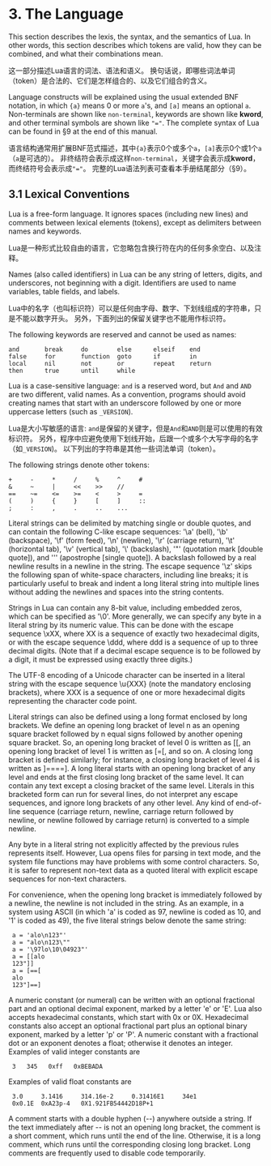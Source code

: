 
# 3. The Language

This section describes the lexis, the syntax, and the semantics of Lua. 
In other words, this section describes which tokens are valid, 
how they can be combined, and what their combinations mean.

这一部分描述Lua语言的词法、语法和语义。
换句话说，即哪些词法单词（token）是合法的、它们是怎样组合的、以及它们组合的含义。

Language constructs will be explained using the usual extended BNF notation, 
in which `{a}` means 0 or more `a`'s, and `[a]` means an optional `a`. 
Non-terminals are shown like `non-terminal`, keywords are shown like **kword**, 
and other terminal symbols are shown like `"="`. 
The complete syntax of Lua can be found in §9 at the end of this manual.

语言结构通常用扩展BNF范式描述，其中`{a}`表示0个或多个`a`，`[a]`表示0个或1个`a`（`a`是可选的）。
非终结符会表示成这样`non-terminal`，关键字会表示成**kword**，而终结符号会表示成`"="`。
完整的Lua语法列表可查看本手册结尾部分（§9）。

## 3.1 Lexical Conventions

Lua is a free-form language. It ignores spaces (including new lines) and comments between lexical elements (tokens), except as delimiters between names and keywords.

Lua是一种形式比较自由的语言，它忽略包含换行符在内的任何多余空白、以及注释。

Names (also called identifiers) in Lua can be any string of letters, 
digits, and underscores, not beginning with a digit. 
Identifiers are used to name variables, table fields, and labels.

Lua中的名字（也叫标识符）可以是任何由字母、数字、下划线组成的字符串，只是不能以数字开头。
另外，下面列出的保留关键字也不能用作标识符。

The following keywords are reserved and cannot be used as names:
```
and       break     do        else      elseif    end
false     for       function  goto      if        in
local     nil       not       or        repeat    return
then      true      until     while
```

Lua is a case-sensitive language: `and` is a reserved word, but `And` and `AND` are two different, valid names. 
As a convention, programs should avoid creating names that start with an underscore 
followed by one or more uppercase letters (such as `_VERSION`).

Lua是大小写敏感的语言: `and`是保留的关键字，但是`And`和`AND`则是可以使用的有效标识符。
另外，程序中应避免使用下划线开始，后跟一个或多个大写字母的名字（如`_VERSION`)。
以下列出的字符串是其他一些词法单词（token）。

The following strings denote other tokens:
```
+     -     *     /     %     ^     #
&     ~     |     <<    >>    //
==    ~=    <=    >=    <     >     =
(     )     {     }     [     ]     ::
;     :     ,     .     ..    ...
```

Literal strings can be delimited by matching single or double quotes, and can contain the following C-like escape sequences: '\a' (bell), '\b' (backspace), '\f' (form feed), '\n' (newline), '\r' (carriage return), '\t' (horizontal tab), '\v' (vertical tab), '\\' (backslash), '\"' (quotation mark [double quote]), and '\'' (apostrophe [single quote]). A backslash followed by a real newline results in a newline in the string. The escape sequence '\z' skips the following span of white-space characters, including line breaks; it is particularly useful to break and indent a long literal string into multiple lines without adding the newlines and spaces into the string contents.

Strings in Lua can contain any 8-bit value, including embedded zeros, which can be specified as '\0'. More generally, we can specify any byte in a literal string by its numeric value. This can be done with the escape sequence \xXX, where XX is a sequence of exactly two hexadecimal digits, or with the escape sequence \ddd, where ddd is a sequence of up to three decimal digits. (Note that if a decimal escape sequence is to be followed by a digit, it must be expressed using exactly three digits.)

The UTF-8 encoding of a Unicode character can be inserted in a literal string with the escape sequence \u{XXX} (note the mandatory enclosing brackets), where XXX is a sequence of one or more hexadecimal digits representing the character code point.

Literal strings can also be defined using a long format enclosed by long brackets. We define an opening long bracket of level n as an opening square bracket followed by n equal signs followed by another opening square bracket. So, an opening long bracket of level 0 is written as [[, an opening long bracket of level 1 is written as [=[, and so on. A closing long bracket is defined similarly; for instance, a closing long bracket of level 4 is written as ]====]. A long literal starts with an opening long bracket of any level and ends at the first closing long bracket of the same level. It can contain any text except a closing bracket of the same level. Literals in this bracketed form can run for several lines, do not interpret any escape sequences, and ignore long brackets of any other level. Any kind of end-of-line sequence (carriage return, newline, carriage return followed by newline, or newline followed by carriage return) is converted to a simple newline.

Any byte in a literal string not explicitly affected by the previous rules represents itself. However, Lua opens files for parsing in text mode, and the system file functions may have problems with some control characters. So, it is safer to represent non-text data as a quoted literal with explicit escape sequences for non-text characters.

For convenience, when the opening long bracket is immediately followed by a newline, the newline is not included in the string. As an example, in a system using ASCII (in which 'a' is coded as 97, newline is coded as 10, and '1' is coded as 49), the five literal strings below denote the same string:

     a = 'alo\n123"'
     a = "alo\n123\""
     a = '\97lo\10\04923"'
     a = [[alo
     123"]]
     a = [==[
     alo
     123"]==]
A numeric constant (or numeral) can be written with an optional fractional part and an optional decimal exponent, marked by a letter 'e' or 'E'. Lua also accepts hexadecimal constants, which start with 0x or 0X. Hexadecimal constants also accept an optional fractional part plus an optional binary exponent, marked by a letter 'p' or 'P'. A numeric constant with a fractional dot or an exponent denotes a float; otherwise it denotes an integer. Examples of valid integer constants are

     3   345   0xff   0xBEBADA
Examples of valid float constants are

     3.0     3.1416     314.16e-2     0.31416E1     34e1
     0x0.1E  0xA23p-4   0X1.921FB54442D18P+1
A comment starts with a double hyphen (--) anywhere outside a string. If the text immediately after -- is not an opening long bracket, the comment is a short comment, which runs until the end of the line. Otherwise, it is a long comment, which runs until the corresponding closing long bracket. Long comments are frequently used to disable code temporarily.
